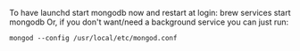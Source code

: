 To have launchd start mongodb now and restart at login:
  brew services start mongodb
Or, if you don't want/need a background service you can just run:
  
```
mongod --config /usr/local/etc/mongod.conf
```